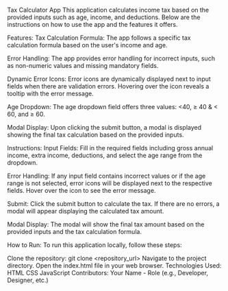 


Tax Calculator App
This application calculates income tax based on the provided inputs such as age, income, and deductions. Below are the instructions on how to use the app and the features it offers.

Features:
Tax Calculation Formula: The app follows a specific tax calculation formula based on the user's income and age.

Error Handling: The app provides error handling for incorrect inputs, such as non-numeric values and missing mandatory fields.

Dynamic Error Icons: Error icons are dynamically displayed next to input fields when there are validation errors. Hovering over the icon reveals a tooltip with the error message.

Age Dropdown: The age dropdown field offers three values: <40, ≥ 40 & < 60, and ≥ 60.

Modal Display: Upon clicking the submit button, a modal is displayed showing the final tax calculation based on the provided inputs.

Instructions:
Input Fields: Fill in the required fields including gross annual income, extra income, deductions, and select the age range from the dropdown.

Error Handling: If any input field contains incorrect values or if the age range is not selected, error icons will be displayed next to the respective fields. Hover over the icon to see the error message.

Submit: Click the submit button to calculate the tax. If there are no errors, a modal will appear displaying the calculated tax amount.

Modal Display: The modal will show the final tax amount based on the provided inputs and the tax calculation formula.

How to Run:
To run this application locally, follow these steps:

Clone the repository: git clone <repository_url>
Navigate to the project directory.
Open the index.html file in your web browser.
Technologies Used:
HTML
CSS
JavaScript
Contributors:
Your Name - Role (e.g., Developer, Designer, etc.)
